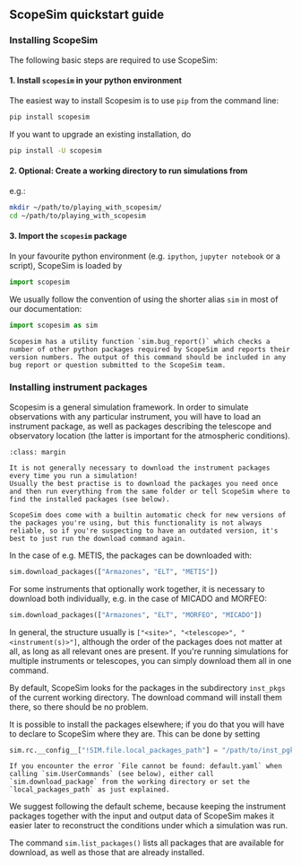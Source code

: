 ## ScopeSim quickstart guide

### Installing ScopeSim

The following basic steps are required to use ScopeSim:

#### 1. Install `scopesim` in your python environment

The easiest way to install Scopesim is to use `pip` from the command line:

```bash
pip install scopesim
```

If you want to upgrade an existing installation, do

```bash
pip install -U scopesim
```

#### 2. Optional: Create a working directory to run simulations from

e.g.:

```bash
mkdir ~/path/to/playing_with_scopesim/
cd ~/path/to/playing_with_scopesim
```

#### 3. Import the `scopesim` package

In your favourite python environment (e.g. `ipython`, `jupyter notebook` or a script), ScopeSim is loaded by

```python
import scopesim
```

We usually follow the convention of using the shorter alias `sim` in most of our documentation:

```python
import scopesim as sim
```

```{tip}
Scopesim has a utility function `sim.bug_report()` which checks a number of other python packages required by ScopeSim and reports their version numbers. The output of this command should be included in any bug report or question submitted to the ScopeSim team.
```

### Installing instrument packages

Scopesim is a general simulation framework. In order to simulate observations with any particular instrument, you will have to load an instrument package, as well as packages describing the telescope and observatory location (the latter is important for the atmospheric conditions).

```{hint}
:class: margin

It is not generally necessary to download the instrument packages every time you run a simulation!
Usually the best practise is to download the packages you need once and then run everything from the same folder or tell ScopeSim where to find the installed packages (see below).

ScopeSim does come with a builtin automatic check for new versions of the packages you're using, but this functionality is not always reliable, so if you're suspecting to have an outdated version, it's best to just run the download command again.
```

In the case of e.g. METIS, the packages can be downloaded with:

```python
sim.download_packages(["Armazones", "ELT", "METIS"])
```

For some instruments that optionally work together, it is necessary to download both individually, e.g. in the case of MICADO and MORFEO:

```python
sim.download_packages(["Armazones", "ELT", "MORFEO", "MICADO"])
```

In general, the structure usually is `["<site>", "<telescope>", "<instrument(s)>"]`, although the order of the packages does not matter at all, as long as all relevant ones are present. If you're running simulations for multiple instruments or telescopes, you can simply download them all in one command.

By default, ScopeSim looks for the packages in the subdirectory `inst_pkgs` of the current working directory. The download command will install them there, so there should be no problem.  

It is possible to install the packages elsewhere; if you do that you will have to declare to ScopeSim where they are. This can be done by setting

```python
sim.rc.__config__["!SIM.file.local_packages_path"] = "/path/to/inst_pgks"
```

```{tip}
If you encounter the error `File cannot be found: default.yaml` when calling `sim.UserCommands` (see below), either call `sim.download_package` from the working directory or set the `local_packages_path` as just explained.
```

We suggest following the default scheme, because keeping the instrument packages together with the input and output data of ScopeSim makes it easier later to reconstruct the conditions under which a simulation was run. 

The command `sim.list_packages()` lists all packages that are available for download, as well as those that are already installed.
